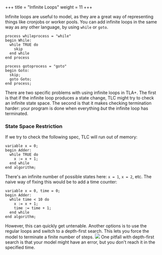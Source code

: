 +++
title = "Infinite Loops"
weight = 11
+++

Infinite loops are useful to model, as they are a great way of representing things like cronjobs or worker pools. You can add infinite loops in the same way as any other language, by using `while` or `goto`.

```tla
process whileprocess = "while"
begin While:
  while TRUE do
    skip
  end while
end process

process gotoprocess = "goto"
begin Goto:
  skip;
  goto Goto;
end process;
```

There are two specific problems with using infinite loops in TLA+. The first is that if the infinite loop produces a state change, TLC might try to check an infinite state space. The second is that it makes checking termination harder: your program is done when everything _but_ the infinite loop has terminated.

### State Space Restriction

If we try to check the following spec, TLC will run out of memory:

```
variable x = 0;
begin Adder:
  while TRUE do
    x := x + 1;
  end while
end algorithm;
```

There's an infinite number of possible states here: `x = 1`, `x = 2`, etc. The naive way of fixing this would be to add a time counter:

```
variable x = 0, time = 0;
begin Adder:
  while time < 10 do
    x := x + 1;
    time := time + 1;
  end while
end algorithm;
```

However, this can quickly get untenable. Another options is to use the regular loops and switch to a depth-first search. This lets you force the model to terminate a finite number of steps.
![](../img/depth-first.png)
One pitfall with depth-first search is that your model might have an error, but you don't reach it in the specified time.